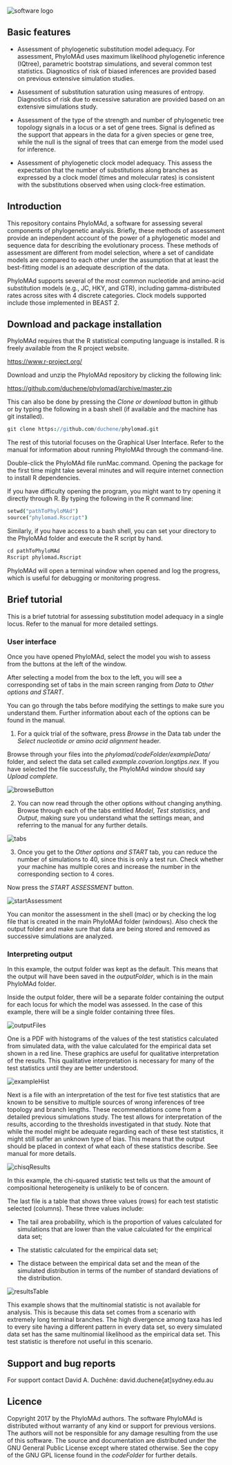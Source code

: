 ![software logo](codeFolder/www/phylomad.temp.png)


## Basic features

- Assessment of phylogenetic substitution model adequacy. For assessment, PhyloMAd uses maximum likelihood phylogenetic inference (IQtree), parametric bootstrap simulations, and several common test statistics. Diagnostics of risk of biased inferences are provided based on previous extensive simulation studies.

- Assessment of substitution saturation using measures of entropy. Diagnostics of risk due to excessive saturation are provided based on an extensive simulations study.

- Assessment of the type of the strength and number of phylogenetic tree topology signals in a locus or a set of gene trees. Signal is defined as the support that appears in the data for a given species or gene tree, while the null is the signal of trees that can emerge from the model used for inference.

- Assessment of phylogenetic clock model adequacy. This assess the expectation that the number of substitutions along branches as expressed by a clock model (times and molecular rates) is consistent with the substitutions observed when using clock-free estimation.

## Introduction

This repository contains PhyloMAd, a software for assessing several components of phylogenetic analysis. Briefly, these methods of assessment provide an independent account of the power of a phylogenetic model and sequence data for describing the evolutionary process. These methods of assessment are different from model selection, where a set of candidate models are compared to each other under the assumption that at least the best-fitting model is an adequate description of the data.

PhyloMAd supports several of the most common nucleotide and amino-acid substitution models (e.g., JC, HKY, and GTR), including gamma-distributed rates across sites with 4 discrete categories. Clock models supported include those implemented in BEAST 2.

## Download and package installation

PhyloMAd requires that the R statistical computing language is installed. R is freely available from the R project website.

https://www.r-project.org/

Download and unzip the PhyloMAd repository by clicking the following link:

https://github.com/duchene/phylomad/archive/master.zip

This can also be done by pressing the *Clone or download* button in github or by typing the following in a bash shell (if available and the machine has git installed).

```coffee
git clone https://github.com/duchene/phylomad.git
```

The rest of this tutorial focuses on the Graphical User Interface. Refer to the manual for information about running PhyloMAd through the command-line.

Double-click the PhyloMAd file runMac.command. Opening the package for the first time might take several minutes and will require internet connection to install R dependencies.

If you have difficulty opening the program, you might want to try opening it directly through R. By typing the following in the R command line:

```coffee
setwd("pathToPhyloMAd")
source("phylomad.Rscript")
```

Similarly, if you have access to a bash shell, you can set your directory to the PhyloMAd folder and execute the R script by hand.

```coffee
cd pathToPhyloMAd
Rscript phylomad.Rscript
```

PhyloMAd will open a terminal window when opened and log the progress, which is useful for debugging or monitoring progress.

## Brief tutorial

This is a brief tutotrial for assessing substitution model adequacy in a single locus. Refer to the manual for more detailed settings.

### User interface

Once you have opened PhyloMAd, select the model you wish to assess from the buttons at the left of the window.

After selecting a model from the box to the left, you will see a corresponding set of tabs in the main screen ranging from *Data* to *Other options and START*.

You can go through the tabs before modifying the settings to make sure you understand them. Further information about each of the options can be found in the manual.

1. For a quick trial of the software, press *Browse* in the Data tab under the *Select nucleotide or amino acid alignment* header.

Browse through your files into the *phylomad/codeFolder/exampleData/* folder, and select the data set called *example.covarion.longtips.nex*. If you have selected the file successfully, the PhyloMAd window should say *Upload complete*.

![browseButton](codeFolder/www/browseButton.png)

2. You can now read through the other options without changing anything. Browse through each of the tabs entitled *Model*, *Test statistics*, and *Output*, making sure you understand what the settings mean, and referring to the manual for any further details.

![tabs](codeFolder/www/tabs.png)

3. Once you get to the *Other options and START* tab, you can reduce the number of simulations to 40, since this is only a test run. Check whether your machine has multiple cores and increase the number in the corresponding section to 4 cores.

Now press the *START ASSESSMENT* button. 

![startAssessment](codeFolder/www/startAssessment.png)

You can monitor the assessment in the shell (mac) or by checking the log file that is created in the main PhyloMAd folder (windows). Also check the output folder and make sure that data are being stored and removed as successive simulations are analyzed.

### Interpreting output

In this example, the output folder was kept as the default. This means that the output will have been saved in the *outputFolder*, which is in the main PhyloMAd folder.

Inside the output folder, there will be a separate folder containing the output for each locus for which the model was assessed. In the case of this example, there will be a single folder containing three files. 

![outputFiles](codeFolder/www/outputFiles.png)

One is a PDF with histograms of the values of the test statistics calculated from simulated data, with the value calculated for the empirical data set shown in a red line. These graphics are useful for qualitative interpretation of the results. This qualitative interpretation is necessary for many of the test statistics until they are better understood.

![exampleHist](codeFolder/www/exampleHist.png)

Next is a file with an interpretation of the test for five test statistics that are known to be sensitive to multiple sources of wrong inferences of tree topology and branch lengths. These recommendations come from a detailed previous simulations study. The test allows for interpretation of the results, according to the thresholds investigated in that study. Note that while the model might be adequate regarding each of these test statistics, it might still suffer an unknown type of bias. This means that the output should be placed in context of what each of these statistics describe. See manual for more details.

![chisqResults](codeFolder/www/chisqResult.png)

In this example, the chi-squared statistic test tells us that the amount of compositional heterogeneity is unlikely to be of concern.

The last file is a table that shows three values (rows) for each test statistic selected (columns). These three values include:

- The tail area probability, which is the proportion of values calculated for simulations that are lower than the value calculated for the empirical data set; 

- The statistic calculated for the empirical data set;

- The distace between the empirical data set and the mean of the simulated distribution in terms of the number of standard deviations of the distribution.

![resultsTable](codeFolder/www/resultsTable.png)

This example shows that the multinomial statistic is not available for analysis. This is because this data set comes from a scenario with extremely long terminal branches. The high divergence among taxa has led to every site having a different pattern in every data set, so every simulated data set has the same multinomial likelihood as the empirical data set. This test statistic is therefore not useful in this scenario.

## Support and bug reports

For support contact David A. Duchêne:
david.duchene[at]sydney.edu.au

## Licence

Copyright 2017 by the PhyloMAd authors. The software PhyloMAd is distributed without warranty of any kind or support for previous versions. The authors will not be responsible for any damage resulting from the use of this software. The source and documentation are distributed under the GNU General Public License except where stated otherwise. See the copy of the GNU GPL license found in the *codeFolder* for further details.

